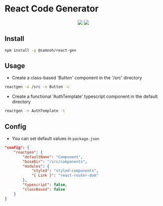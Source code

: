 # React Code Generator

<div align="center">
<a href="https://www.npmjs.com/package/@samnoh/react-gen"><img src="https://img.shields.io/npm/v/%40samnoh%2Freact-gen"></a> <a href="https://github.com/samnoh/react-code-generator/blob/master/LICENSE"><img src="https://img.shields.io/npm/l/%40samnoh%2Freact-gen"></a>
</div>

## Install

```bash
npm install -g @samnoh/react-gen
```

## Usage

-   Create a class-based 'Button' component in the '/src' directory

```bash
reactgen -o /src -n Button -c
```

-   Create a functional 'AuthTemplate' typescript component in the default directory

```bash
reactgen -n AuthTemplate -t
```

## Config

-   You can set default values in `package.json`

```json
"config": {
    "reactgen": {
        "defaultName": "Component",
        "baseDir": "/src/components",
        "modules": {
            "styled": "styled-components",
            "{ Link }": "react-router-dom"
        },
        "typescript": false,
        "classBased": false
    }
}
```
